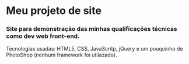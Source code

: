 # Meu projeto de site
### Site para demonstração das minhas qualificações técnicas como dev web front-end.

Tecnologias usadas: HTML5, CSS, JavaScritp, jQuery e um pouquinho de PhotoShop (nenhum framework foi utilazado).

